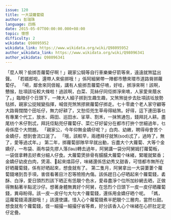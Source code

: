 ```yaml
---
issue: 120
title: 一大袋蘿蔔錢
author: 彭瑞珠
language: 四縣
date: 2015-05-07T00:00:00.000+08:00
topic: 懷想
difficulty: 2
wikidata: Q98095952
wikidata_link: https://www.wikidata.org/wiki/Q98095952
author_wikidata_link: https://www.wikidata.org/wiki/Q98096341
author_wikidata: Q98096341
---
```

「麼人啊？偷挷吾蘿蔔仔啊！」親家公騎等自行車樂樂仔箭等來，遠遠就煞猛出聲。
「若婿郎啦，還帶人來偷挷哦！」係阿細舅帶一陣都市戇來環市道路脣挷蘿蔔仔。
「嗬，鄰舍來同𠊎報，講有人偷挷吾蘿蔔仔唷，好哇，挷淨來啊！該啊，戇猴，肚項該坵較大條啦！過該啊，白菜、芫絲仔同佢挷淨來唷，人家愛來蔭水了。」臨暗仔个日頭下，一陣大人細子挷到生趣生趣，又煞煞徙步去肚項該坵放勢牯挷，親家公捉賊變指揮，喊𠊎兜煞煞摎厥蘿蔔仔挷走。七十零歲个老人家守顧等大路脣闊闊个田坵仔，無力好耕了，又愁佢兜生草毋得結煞。好得，這下連田事乜有專業个代工，放水、蒔田、巡田水、挲草、割禾，一抹煞通包，錢拜託人耕。盡尾枋个禾仔割忒，拜託佢點兜仔蘿蔔仔、菜仁仔好留分在都市打拚个世細過年，乜毋係麼个大問題。
「親家公，今年仰無金嬌仔呢？」白肉、幼嫩，聘得毋會苦个金嬌仔，想到會流口涎了。
「哦，該較早，兩禮拜仔就煞(sod)忒了，過時了，無了，愛等過忒年。」
第二年，挷蘿蔔部隊早早就出動，吂盡大个大蘿蔔、大等个金嬌仔，一布袋、兩布袋先摎人落(lau)轉去過年，阿舅講一袋分阿舅姆打蘿蔔粄，一袋𠊎拿轉去好煮分細人仔食。大蘿蔔煲排骨有醹醹大蘿蔔个味緒，緊暖就緊香；金嬌仔幼皮白肉，煲湯、𤍒起來熻蒜仔，味緒還係恁幼秀又甜香，可惜都市無所在好晒蘿蔔錢，係有好晒起來，想食就有了。
第二隻月，阿舅拿出一大袋萋萋个蘿蔔錢堵到吾手項，害𠊎看著目汁忍等險險內傷。該係趕日心仔晒起來个蘿蔔錢，砉酥、白淨，愛日頭烈烈該下晒正有恁靚个色水，愛尋盡淨个位所加紗網去晒，正做得無黏著半點泥沙仔。想著身體無異好个阿舅，在恁烈个日頭下一皮一皮仔晒蘿蔔錢，異毋盼得。該一皮一皮仔勻大勻大个蘿蔔錢，還係用金嬌仔晒个呢。
「媽，這蘿蔔錢湯還甜哦！」該還使講，惜入心个蘿蔔錢煮半肥靚个三層肉，當然乜甜。想食就有个蘿蔔錢，𠊎一細撮一細撮仔省等煮，好分該香入心个味緒在心肝肚定定仔定疊。
